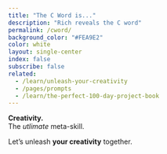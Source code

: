 ```yaml
---
title: "The C Word is..."
description: "Rich reveals the C word"
permalink: /cword/
background_color: "#FEA9E2"
color: white
layout: single-center
index: false
subscribe: false
related:
  - /learn/unleash-your-creativity
  - /pages/prompts
  - /learn/the-perfect-100-day-project-book
---
```


**Creativity.**  
The *utlimate* meta-skill.

Let’s unleash **your creativity** together.

